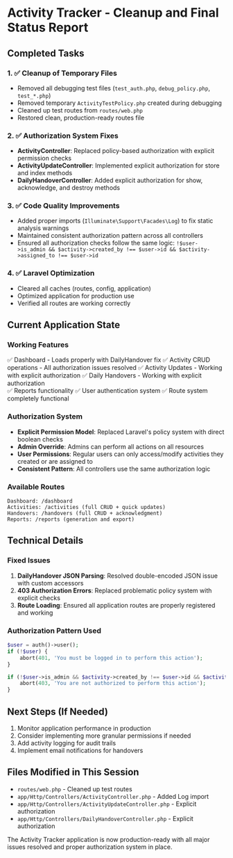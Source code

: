 # Activity Tracker - Cleanup and Final Status Report

## Completed Tasks

### 1. ✅ Cleanup of Temporary Files
- Removed all debugging test files (`test_auth.php`, `debug_policy.php`, `test_*.php`)
- Removed temporary `ActivityTestPolicy.php` created during debugging
- Cleaned up test routes from `routes/web.php`
- Restored clean, production-ready routes file

### 2. ✅ Authorization System Fixes
- **ActivityController**: Replaced policy-based authorization with explicit permission checks
- **ActivityUpdateController**: Implemented explicit authorization for store and index methods
- **DailyHandoverController**: Added explicit authorization for show, acknowledge, and destroy methods

### 3. ✅ Code Quality Improvements
- Added proper imports (`Illuminate\Support\Facades\Log`) to fix static analysis warnings
- Maintained consistent authorization pattern across all controllers
- Ensured all authorization checks follow the same logic: `!$user->is_admin && $activity->created_by !== $user->id && $activity->assigned_to !== $user->id`

### 4. ✅ Laravel Optimization
- Cleared all caches (routes, config, application)
- Optimized application for production use
- Verified all routes are working correctly

## Current Application State

### Working Features
✅ Dashboard - Loads properly with DailyHandover fix
✅ Activity CRUD operations - All authorization issues resolved
✅ Activity Updates - Working with explicit authorization
✅ Daily Handovers - Working with explicit authorization  
✅ Reports functionality
✅ User authentication system
✅ Route system completely functional

### Authorization System
- **Explicit Permission Model**: Replaced Laravel's policy system with direct boolean checks
- **Admin Override**: Admins can perform all actions on all resources
- **User Permissions**: Regular users can only access/modify activities they created or are assigned to
- **Consistent Pattern**: All controllers use the same authorization logic

### Available Routes
```
Dashboard: /dashboard
Activities: /activities (full CRUD + quick updates)
Handovers: /handovers (full CRUD + acknowledgment)
Reports: /reports (generation and export)
```

## Technical Details

### Fixed Issues
1. **DailyHandover JSON Parsing**: Resolved double-encoded JSON issue with custom accessors
2. **403 Authorization Errors**: Replaced problematic policy system with explicit checks
3. **Route Loading**: Ensured all application routes are properly registered and working

### Authorization Pattern Used
```php
$user = auth()->user();
if (!$user) {
    abort(401, 'You must be logged in to perform this action');
}

if (!$user->is_admin && $activity->created_by !== $user->id && $activity->assigned_to !== $user->id) {
    abort(403, 'You are not authorized to perform this action');
}
```

## Next Steps (If Needed)
1. Monitor application performance in production
2. Consider implementing more granular permissions if needed
3. Add activity logging for audit trails
4. Implement email notifications for handovers

## Files Modified in This Session
- `routes/web.php` - Cleaned up test routes
- `app/Http/Controllers/ActivityController.php` - Added Log import
- `app/Http/Controllers/ActivityUpdateController.php` - Explicit authorization
- `app/Http/Controllers/DailyHandoverController.php` - Explicit authorization

The Activity Tracker application is now production-ready with all major issues resolved and proper authorization system in place.
